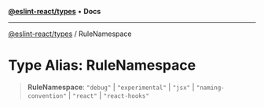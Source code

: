 [**@eslint-react/types**](../README.md) • **Docs**

***

[@eslint-react/types](../README.md) / RuleNamespace

# Type Alias: RuleNamespace

> **RuleNamespace**: `"debug"` \| `"experimental"` \| `"jsx"` \| `"naming-convention"` \| `"react"` \| `"react-hooks"`
